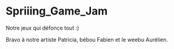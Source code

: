 # Spriiing_Game_Jam

Notre jeux qui défonce tout :)

Bravo à notre artiste Patricia, bébou Fabien et le weebu Aurélien. 